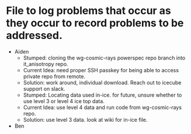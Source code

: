 # File to log problems that occur as they occur to record problems to be addressed.

- Aiden
  - Stumped: cloning the wg-cosmic-rays powerspec repo branch into it_anisotropy repo.
  - Current Idea: need proper SSH passkey for being able to access private repo from remote.
  - Solution: work around, individual download. Reach out to icecube support on slack.
  - Stumped: Locating data used in-ice. for future, unsure whether to use level 3 or level 4 ice top data.
  - Current Idea: use level 4 data and run code from wg-cosmic-rays repo.
  - Solution: use level 3 data. look at wiki for in-ice file.
- Ben
